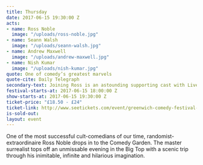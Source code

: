 ```yaml
---
title: Thursday
date: 2017-06-15 19:30:00 Z
acts:
- name: Ross Noble
  image: "/uploads/ross-noble.jpg"
- name: Seann Walsh
  image: "/uploads/seann-walsh.jpg"
- name: Andrew Maxwell
  image: "/uploads/andrew-maxwell.jpg"
- name: Nish Kumar
  image: "/uploads/nish-kumar.jpg"
quote: One of comedy’s greatest marvels
quote-cite: Daily Telegraph
secondary-text: Joining Ross is an astounding supporting cast with Live At The Apollo star and observational king-slacker Seann Walsh, razor-sharp, intrepid social commentator Andrew Maxwell and the wildly acclaimed Qi & Have I Got News For You regular Nish Kumar as host.
festival-starts-at: 2017-06-15 18:00:00 Z
show-starts-at: 2017-06-15 19:30:00 Z
ticket-price: "£18.50 - £24"
ticket-link: http://www.seetickets.com/event/greenwich-comedy-festival-jason-manford/big-top-greenwich-comedy-festival/985933/
is-sold-out: 
layout: event
---
```


One of the most successful cult-comedians of our time, randomist-extraordinaire Ross Noble drops in to the Comedy Garden. The master surrealist tops off an unmissable evening in the Big Top with a scenic trip through his inimitable, infinite and hilarious imagination. 